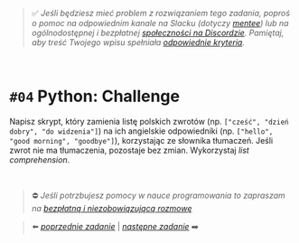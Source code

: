 > :white_check_mark: *Jeśli będziesz mieć problem z rozwiązaniem tego zadania, poproś o pomoc na odpowiednim kanale na Slacku (dotyczy [mentee](https://devmentor.pl/mentoring-javascript/)) lub na ogólnodostępnej i bezpłatnej [społeczności na Discordzie](https://devmentor.pl/discord). Pamiętaj, aby treść Twojego wpisu spełniała [odpowiednie kryteria](https://devmentor.pl/jak-prosic-o-pomoc/).*

&nbsp;

# `#04` Python: Challenge

Napisz skrypt, który zamienia listę polskich zwrotów (np. `["cześć", "dzień dobry", "do widzenia"]`) na ich angielskie odpowiedniki (np. `["hello", "good morning", "goodbye"]`), korzystając ze słownika tłumaczeń. Jeśli zwrot nie ma tłumaczenia, pozostaje bez zmian. Wykorzystaj *list comprehension*.



&nbsp;
> :no_entry: *Jeśli potrzbujesz pomocy w nauce programowania to zapraszam na [bezpłatną i niezobowiązującą rozmowę](https://devmentor.pl/rozmowa)*

> :arrow_left: [*poprzednie zadanie*](./../03) | [*następne zadanie*](./../05) :arrow_right:
